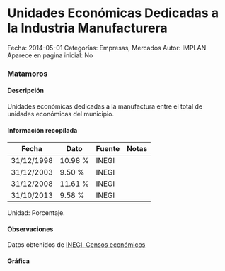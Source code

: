 Unidades Económicas Dedicadas a la Industria Manufacturera
=====

Fecha: 2014-05-01
Categorías: Empresas, Mercados
Autor: IMPLAN
Aparece en pagina inicial: No

### Matamoros

#### Descripción

Unidades económicas dedicadas a la manufactura entre el total de unidades económicas del municipio.

<!-- break -->

#### Información recopilada

<table class="table table-hover table-bordered matriz">
  <thead>
    <tr><th>Fecha</th><th>Dato</th><th>Fuente</th><th>Notas</th></tr>
  </thead>
  <tbody>
    <tr><td class="centrado">31/12/1998</td><td class="derecha">10.98 %</td><td>INEGI</td><td></td></tr>
    <tr><td class="centrado">31/12/2003</td><td class="derecha">9.50 %</td><td>INEGI</td><td></td></tr>
    <tr><td class="centrado">31/12/2008</td><td class="derecha">11.61 %</td><td>INEGI</td><td></td></tr>
    <tr><td class="centrado">31/10/2013</td><td class="derecha">9.58 %</td><td>INEGI</td><td></td></tr>
  </tbody>
</table>

Unidad: Porcentaje.

#### Observaciones

Datos obtenidos de [INEGI. Censos económicos](http://www3.inegi.org.mx/sistemas/saic/)

#### Gráfica

<div id="Morristhhxlhbu" class="grafica"></div>
<script>
new Morris.Line({
element: 'Morristhhxlhbu',
data: [{ fecha: '1998-12-31', dato: 10.9800 },{ fecha: '2003-12-31', dato: 9.5000 },{ fecha: '2008-12-31', dato: 11.6100 },{ fecha: '2013-10-31', dato: 9.5800 }],
xkey: 'fecha',
ykeys: ['dato'],
labels: ['Dato'],
lineColors: ['#FF5B02'],
xLabelFormat: function(d) { return d.getDate()+'/'+(d.getMonth()+1)+'/'+d.getFullYear(); },
dateFormat: function(ts) { var d = new Date(ts); return d.getDate() + '/' + (d.getMonth() + 1) + '/' + d.getFullYear(); }
});
</script>
